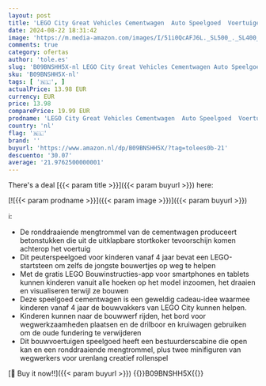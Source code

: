 ```yaml
---
layout: post
title: 'LEGO City Great Vehicles Cementwagen  Auto Speelgoed  Voertuigen Cadeau voor Kinderen vanaf 4 Jaar  Bouwpakket met Bouwvoertuigen voor Jongens en Meisjes 60325'
date: 2024-08-22 18:31:42
image: 'https://m.media-amazon.com/images/I/51i0QcAFJ6L._SL500_._SL400_.jpg'
comments: true
category: ofertas
author: 'tole.es'
slug: 'B09BNSHH5X-nl LEGO City Great Vehicles Cementwagen Auto Speelgoed...'
sku: 'B09BNSHH5X-nl'
tags: [ '🇳🇱', ]
actualPrice: 13.98 EUR
currency: EUR
price: 13.98
comparePrice: 19.99 EUR
prodname: 'LEGO City Great Vehicles Cementwagen  Auto Speelgoed  Voertuigen Cadeau voor Kinderen vanaf 4 Jaar  Bouwpakket met Bouwvoertuigen voor Jongens en Meisjes 60325'
country: 'nl'
flag: '🇳🇱'
brand: ''
buyurl: 'https://www.amazon.nl/dp/B09BNSHH5X/?tag=tolees0b-21'
descuento: '30.07'
average: '21.9762500000001'
---
```


There's a deal [{{< param title >}}]({{< param buyurl >}})  here:

[![{{< param prodname >}}]({{< param image >}})]({{< param buyurl >}})

ℹ️:

- De ronddraaiende mengtrommel van de cementwagen produceert betonstukken die uit de uitklapbare stortkoker tevoorschijn komen achterop het voertuig
- Dit peuterspeelgoed voor kinderen vanaf 4 jaar bevat een LEGO-startsteen om zelfs de jongste bouwertjes op weg te helpen
- Met de gratis LEGO Bouwinstructies-app voor smartphones en tablets kunnen kinderen vanuit alle hoeken op het model inzoomen, het draaien en visualiseren terwijl ze bouwen
- Deze speelgoed cementwagen is een geweldig cadeau-idee waarmee kinderen vanaf 4 jaar de bouwvakkers van LEGO City kunnen helpen.
- Kinderen kunnen naar de bouwwerf rijden, het bord voor wegwerkzaamheden plaatsen en de drilboor en kruiwagen gebruiken om de oude fundering te verwijderen
- Dit bouwvoertuigen speelgoed heeft een bestuurderscabine die open kan en een ronddraaiende mengtrommel, plus twee minifiguren van wegwerkers voor urenlang creatief rollenspel

[🛒 Buy it now!!]({{< param buyurl >}})
{{<world>}}B09BNSHH5X{{</world>}}
